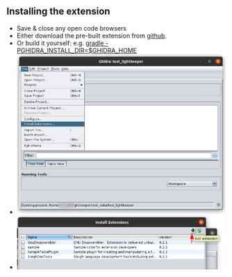 ## Installing the extension

* Save & close any open code browsers
* Either download the pre-built extension from [github](https://github.com/WorksButNotTested/lightkeeper/releases/latest).
* Or build it yourself: e.g. [gradle -PGHIDRA_INSTALL_DIR=$GHIDRA_HOME](https://github.com/WorksButNotTested/lightkeeper/blob/9fdab0b90edc0dcc4df1194f0470be466b9da559/.github/workflows/build_on_tag_push.yml#L37-L40)
* ![File -> Install Extension](res/install-1.png)
* ![Add extension](res/install-2.png)
